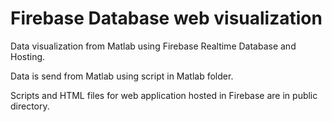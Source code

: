# Firebase Database web visualization
Data visualization from Matlab using Firebase Realtime Database and Hosting. 

Data is send from Matlab using script in Matlab folder.

Scripts and HTML files for web application hosted in Firebase are in public directory.
